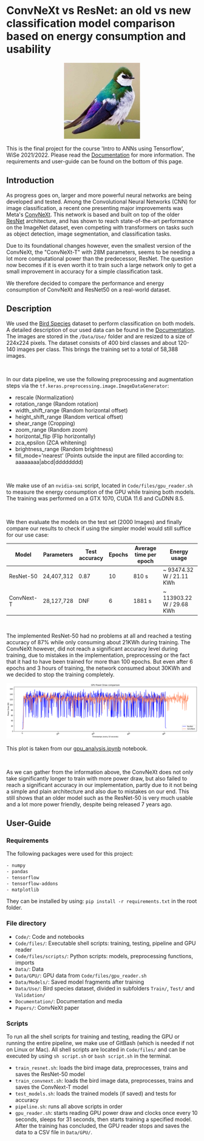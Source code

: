 # ConvNeXt vs ResNet: an old vs new classification model comparison based on energy consumption and usability

<p align="center"><img src='Data\Use\Validation\VIOLET GREEN SWALLOW\1.jpg' width=200></p>

This is the final project for the course 'Intro to ANNs using Tensorflow', WiSe 2021/2022. Please read the [Documentation](Documentation\Documentation.md) for more information. The requirements and user-guide can be found on the bottom of this page. 


## Introduction

As progress goes on, larger and more powerful neural networks are being developed and tested. Among the Convolutional Neural Networks (CNN) for image classification, a recent one presenting major improvements was Meta's [ConvNeXt](https://arxiv.org/abs/1806.07795). This network is based and built on top of the older [ResNet](https://arxiv.org/abs/1512.03385) architecture, and has shown to reach state-of-the-art performance on the ImageNet dataset, even competing with transformers on tasks such as object detection, image segmentation, and classification tasks.

Due to its foundational changes however, even the smallest version of the ConvNeXt, the "ConvNeXt-T" with 28M parameters, seems to be needing a lot more computational power than the predecessor, ResNet. The question now becomes if it is even worth it to train such a large network only to get a small improvement in accuracy for a simple classification task. 

We therefore decided to compare the performance and energy consumption of ConvNeXt and ResNet50 on a real-world dataset.


## Description

We used the [Bird Species](https://www.kaggle.com/gpiosenka/100-bird-species) dataset to perform classification on both models. A detailed description of our used data can be found in the [Documentation](Documentation\Documentation.md). The images are stored in the `/Data/Use/` folder and are resized to a size of 224x224 pixels. The dataset consists of 400 bird classes and about 120-140 images per class. This brings the training set to a total of 58,388 images.

<br />

In our data pipeline, we use the following preprocessing and augmentation steps via the `tf.keras.preprocessing.image.ImageDataGenerator`:

- rescale (Normalization)
- rotation_range (Random rotation)
- width_shift_range (Random horizontal offset)
- height_shift_range (Random vertical offset)
- shear_range   (Cropping) 
- zoom_range (Random zoom)
- horizontal_flip (Flip horizontally)
- zca_epsilon (ZCA whitening)
- brightness_range  (Random brightness)
- fill_mode='nearest' (Points outside the input are filled according to: aaaaaaaa|abcd|dddddddd)

<br />

We make use of an `nvidia-smi` script, located in `Code/files/gpu_reader.sh` to measure the energy consumption of the GPU while training both models. The training was performed on a GTX 1070, CUDA 11.6 and CuDNN 8.5.

<br />

We then evaluate the models on the test set (2000 Images) and finally compare our results to check if using the simpler model would still suffice for our use case: 

| Model | Parameters | Test accuracy | Epochs | Average time per epoch | Energy usage | 
|--------|-----------|--------------|--------|---------------|--------------|
| ResNet-50 | 24,407,312 | 0.87 | 10 | 810 s | ~ 93474.32 W / 21.11 KWh |
| ConvNext-T | 28,127,728 | DNF | 6 | 1881 s | ~ 113903.22 W / 29.68 KWh |

<br />

The implemented ResNet-50 had no problems at all and reached a testing accuracy of 87% while only consuming about 21KWh during training. The ConvNeXt however, did not reach a significant accuracy level during training, due to mistakes in the implementation, preprocessing or the fact that it had to have been trained for more than 100 epochs. But even after 6 epochs and 3 hours of training, the network consumed about 30KWh and we decided to stop the training completely. 

<p align="center"><img src='Documentation/Media/GPU_comparison.png'></p>

This plot is taken from our [gpu_analysis.ipynb](Code/gpu_analysis.ipynb) notebook. 

<br />

As we can gather from the information above, the ConvNeXt does not only take significantly longer to train with more power draw, but also failed to reach a significant accuracy in our implementation, partly due to it not being a simple and plain architecture and also due to mistakes on our end. This still shows that an older model such as the ResNet-50 is very much usable and a lot more power friendly, despite being released 7 years ago. 

## User-Guide

### Requirements

The following packages were used for this project: 

```
- numpy
- pandas
- tensorflow
- tensorflow-addons
- matplotlib
```

They can be installed by using: `pip install -r requirements.txt` in the root folder. 

### File directory

- `Code/`: Code and notebooks
- `Code/files/`: Executable shell scripts: training, testing, pipeline and GPU reader
- `Code/files/scripts/`: Python scripts: models, preprocessing functions, imports
- `Data/`: Data
- `Data/GPU/`: GPU data from `Code/files/gpu_reader.sh`
- `Data/Models/`: Saved model fragments after training
- `Data/Use/`: Bird species dataset, divided in subfolders `Train/`, `Test/` and `Validation/`
- `Documentation/`: Documentation and media 
- `Papers/`: ConvNeXt paper

### Scripts 

To run all the shell scripts for training and testing, reading the GPU or running the entire pipeline, we make use of GitBash (which is needed if not on Linux or Mac). All shell scripts are located in `Code/files/` and can be executed by using `sh script.sh` or `bash script.sh` in the terminal. 

- `train_resnet.sh`: loads the bird image data, preprocesses, trains and saves the ResNet-50 model
- `train_convnext.sh`: loads the bird image data, preprocesses, trains and saves the ConvNext-T model
- `test_models.sh`: loads the trained models (if saved) and tests for accuracy
- `pipeline.sh`: runs all above scripts in order
- `gpu_reader.sh`: starts reading GPU power draw and clocks once every 10 seconds, sleeps for 31 seconds, then starts training a specified model. After the training has concluded, the GPU reader stops and saves the data to a CSV file in `Data/GPU/`.
